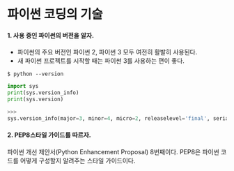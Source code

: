 # 파이썬 코딩의 기술

#### 1. 사용 중인 파이썬의 버전을 알자.
+ 파이썬의 주요 버전인 파이썬 2, 파이썬 3 모두 여전히 활발히 사용된다.
+ 새 파이썬 프로젝트를 시작할 때는 파이썬 3를 사용하는 편이 좋다.

```shell
$ python --version
```
```python
import sys
print(sys.version_info)
print(sys.version)

>>>
sys.version_info(major=3, minor=4, micro=2, releaselevel='final', serial=0)
```

#### 2. PEP8스타일 가이드를 따르자.
파이썬 개선 제안서(Python Enhancement Proposal) 8번째이다.
PEP8은 파이썬 코드를 어떻게 구성할지 알려주는 스타일 가이드이다.
